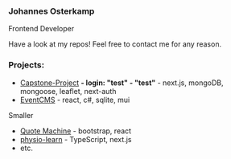 ### Johannes Osterkamp

Frontend Developer

Have a look at my repos! Feel free to contact me for any reason.

### Projects:

- [Capstone-Project](https://flower-box-deposit.vercel.app/) **- login: "test" - "test"** - next.js, mongoDB, mongoose, leaflet, next-auth
- [EventCMS](https://github.com/HannesOster/EventPromoCMS) - react, c#, sqlite, mui


Smaller
- [Quote Machine](https://quote-machine-theta.vercel.app/) - bootstrap, react 
- [physio-learn](https://github.com/HannesOster/physio_learn/tree/main) - TypeScript, next.js
- etc.







<!--
**HannesOster/HannesOster** is a ✨ _special_ ✨ repository because its `README.md` (this file) appears on your GitHub profile.

Here are some ideas to get you started:

- 🔭 I’m currently working on ...
- 🌱 I’m currently learning ...
- 👯 I’m looking to collaborate on ...
- 🤔 I’m looking for help with ...
- 💬 Ask me about ...
- 📫 How to reach me: ...
- 😄 Pronouns: ...
- ⚡ Fun fact: ...
-->
